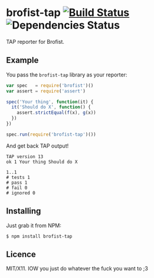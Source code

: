 # brofist-tap [![Build Status](https://travis-ci.org/brofistjs/brofist-tap.png)](https://travis-ci.org/brofistjs/brofist-tap) ![Dependencies Status](https://david-dm.org/brofistjs/brofist-tap.png)
  
TAP reporter for Brofist.

## Example

You pass the `brofist-tap` library as your reporter:

```js
var spec   = require('brofist')()
var assert = require('assert')

spec('Your thing', function(it) {
  it('Should do X', function() {
    assert.strictEqual(f(x), g(x))
  })
})

spec.run(require('brofist-tap')())
```

And get back TAP output!

```text
TAP version 13
ok 1 Your thing Should do X

1..1
# tests 1
# pass 1
# fail 0
# ignored 0
```

## Installing

Just grab it from NPM:

    $ npm install brofist-tap
    
## Licence

MIT/X11. IOW you just do whatever the fuck you want to ;3

